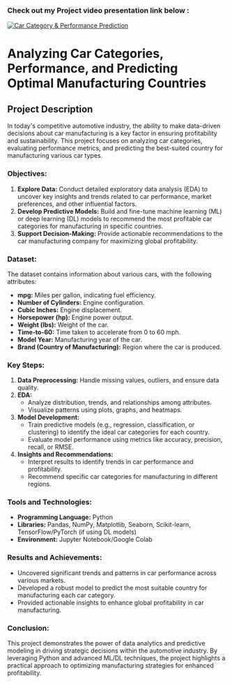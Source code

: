 ### Check out my Project video presentation link below : 

[![Car Category & Performance Prediction](https://i9.ytimg.com/vi_webp/aDljtRtF4b8/mqdefault.webp?v=677d5b15&sqp=CIy09bsG&rs=AOn4CLBwiiRDhWb-Dkiy2eUeKpYs0oKsZg)](https://www.youtube.com/embed/aDljtRtF4b8?si=OKy8lm2Xw7YGllpl) </br>




# Analyzing Car Categories, Performance, and Predicting Optimal Manufacturing Countries  

## Project Description  

In today's competitive automotive industry, the ability to make data-driven decisions about car manufacturing is a key factor in ensuring profitability and sustainability. This project focuses on analyzing car categories, evaluating performance metrics, and predicting the best-suited country for manufacturing various car types.  

### Objectives:  
1. **Explore Data:** Conduct detailed exploratory data analysis (EDA) to uncover key insights and trends related to car performance, market preferences, and other influential factors.  
2. **Develop Predictive Models:** Build and fine-tune machine learning (ML) or deep learning (DL) models to recommend the most profitable car categories for manufacturing in specific countries.  
3. **Support Decision-Making:** Provide actionable recommendations to the car manufacturing company for maximizing global profitability.  

### Dataset:  
The dataset contains information about various cars, with the following attributes:  
- **mpg:** Miles per gallon, indicating fuel efficiency.  
- **Number of Cylinders:** Engine configuration.  
- **Cubic Inches:** Engine displacement.  
- **Horsepower (hp):** Engine power output.  
- **Weight (lbs):** Weight of the car.  
- **Time-to-60:** Time taken to accelerate from 0 to 60 mph.  
- **Model Year:** Manufacturing year of the car.  
- **Brand (Country of Manufacturing):** Region where the car is produced.  

### Key Steps:  
1. **Data Preprocessing:** Handle missing values, outliers, and ensure data quality.  
2. **EDA:**  
   - Analyze distribution, trends, and relationships among attributes.  
   - Visualize patterns using plots, graphs, and heatmaps.  
3. **Model Development:**  
   - Train predictive models (e.g., regression, classification, or clustering) to identify the ideal car categories for each country.  
   - Evaluate model performance using metrics like accuracy, precision, recall, or RMSE.  
4. **Insights and Recommendations:**  
   - Interpret results to identify trends in car performance and profitability.  
   - Recommend specific car categories for manufacturing in different regions.  

### Tools and Technologies:  
- **Programming Language:** Python  
- **Libraries:** Pandas, NumPy, Matplotlib, Seaborn, Scikit-learn, TensorFlow/PyTorch (if using DL models)  
- **Environment:** Jupyter Notebook/Google Colab  

### Results and Achievements:  
- Uncovered significant trends and patterns in car performance across various markets.  
- Developed a robust model to predict the most suitable country for manufacturing each car category.  
- Provided actionable insights to enhance global profitability in car manufacturing.  

### Conclusion:  
This project demonstrates the power of data analytics and predictive modeling in driving strategic decisions within the automotive industry. By leveraging Python and advanced ML/DL techniques, the project highlights a practical approach to optimizing manufacturing strategies for enhanced profitability.  
